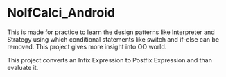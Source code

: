 # NoIfCalci_Android
This is made for practice to learn the design patterns like Interpreter and Strategy using which conditional statements like switch and if-else can be removed. This project gives more insight into OO world. 

This project converts an Infix Expression to Postfix Expression and than evaluate it. 
